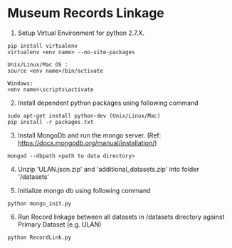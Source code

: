 # Museum Records Linkage

1. Setup Virtual Environment for python 2.7.X.

  ```
  pip install virtualenv
  virtualenv <env name> --no-site-packages

  Unix/Linux/Mac OS : 
  source <env name>/bin/activate

  Windows:
  <env name>\scripts\activate
  ```
2. Install dependent python packages using following command
  ```
  sudo apt-get install python-dev (Unix/Linux/Mac)
  pip install -r packages.txt
  ```

3. Install MongoDb and run the mongo server. (Ref: https://docs.mongodb.org/manual/installation/)
  ```
  mongod --dbpath <path to data directory>
  ```

4. Unzip 'ULAN.json.zip' and 'additional_datasets.zip' into folder '/datasets'  
 
5. Initialize mongo db using following command
  ```
  python mongo_init.py
  ```
  
6. Run Record linkage between all datasets in /datasets directory against Primary Dataset (e.g. ULAN)
  ```
  python RecordLink.py
  ```

